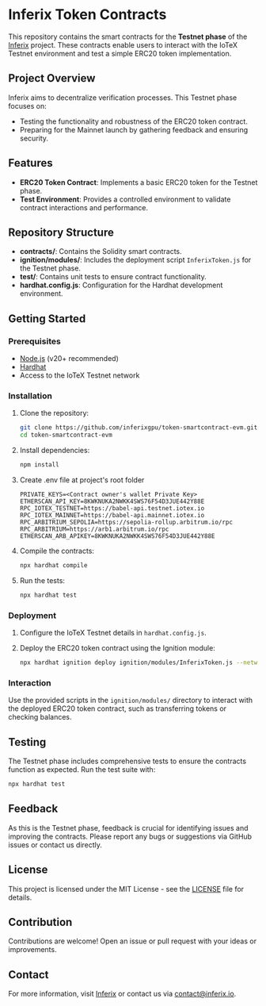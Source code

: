 # Inferix Token Contracts

This repository contains the smart contracts for the **Testnet phase** of the [Inferix](https://inferix.io/) project. These contracts enable users to interact with the IoTeX Testnet environment and test a simple ERC20 token implementation.

## Project Overview

Inferix aims to decentralize verification processes. This Testnet phase focuses on:

- Testing the functionality and robustness of the ERC20 token contract.
- Preparing for the Mainnet launch by gathering feedback and ensuring security.

## Features

- **ERC20 Token Contract**: Implements a basic ERC20 token for the Testnet phase.
- **Test Environment**: Provides a controlled environment to validate contract interactions and performance.

## Repository Structure

- **contracts/**: Contains the Solidity smart contracts.
- **ignition/modules/**: Includes the deployment script `InferixToken.js` for the Testnet phase.
- **test/**: Contains unit tests to ensure contract functionality.
- **hardhat.config.js**: Configuration for the Hardhat development environment.

## Getting Started

### Prerequisites

- [Node.js](https://nodejs.org/) (v20+ recommended)
- [Hardhat](https://hardhat.org/)
- Access to the IoTeX Testnet network

### Installation

1. Clone the repository:

   ```bash
   git clone https://github.com/inferixgpu/token-smartcontract-evm.git
   cd token-smartcontract-evm
   ```

2. Install dependencies:

   ```bash
   npm install
   ```
2. Create .env file at project's root folder

   ```
   PRIVATE_KEYS=<Contract owner's wallet Private Key>
   ETHERSCAN_API_KEY=8KWKNUKA2NWKK4SWS76F54D3JUE442Y88E
   RPC_IOTEX_TESTNET=https://babel-api.testnet.iotex.io
   RPC_IOTEX_MAINNET=https://babel-api.mainnet.iotex.io
   RPC_ARBITRIUM_SEPOLIA=https://sepolia-rollup.arbitrum.io/rpc
   RPC_ARBITRIUM=https://arb1.arbitrum.io/rpc
   ETHERSCAN_ARB_APIKEY=8KWKNUKA2NWKK4SWS76F54D3JUE442Y88E
   ```

4. Compile the contracts:

   ```bash
   npx hardhat compile
   ```

5. Run the tests:

   ```bash
   npx hardhat test
   ```

### Deployment

1. Configure the IoTeX Testnet details in `hardhat.config.js`.
2. Deploy the ERC20 token contract using the Ignition module:

   ```bash
   npx hardhat ignition deploy ignition/modules/InferixToken.js --network iotex_testnet
   ```

### Interaction

Use the provided scripts in the `ignition/modules/` directory to interact with the deployed ERC20 token contract, such as transferring tokens or checking balances.

## Testing

The Testnet phase includes comprehensive tests to ensure the contracts function as expected. Run the test suite with:

```bash
npx hardhat test
```

## Feedback

As this is the Testnet phase, feedback is crucial for identifying issues and improving the contracts. Please report any bugs or suggestions via GitHub issues or contact us directly.

## License

This project is licensed under the MIT License - see the [LICENSE](LICENSE) file for details.

## Contribution

Contributions are welcome! Open an issue or pull request with your ideas or improvements.

## Contact

For more information, visit [Inferix](https://inferix.io) or contact us via [contact@inferix.io](mailto:contact@inferix.io).


